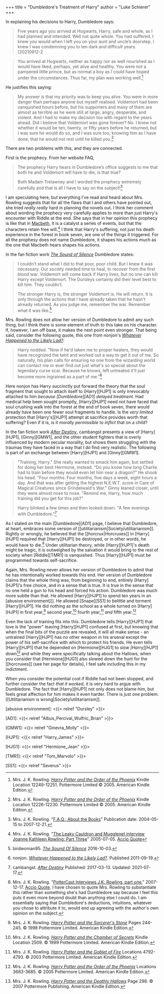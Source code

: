 +++
title = "Dumbledore's Treatment of Harry"
author = "Luke Schierer"
+++

In explaining his decisions to Harry, Dumbledore says:

> Five years ago you arrived at Hogwarts, Harry, safe and whole, as I had
> planned and intended. Well not quite whole. You had suffered. I knew you
> would when I left you on your aunt and uncle’s doorstep. I knew I was
> condemning you to ten dark and difficult years.[20210912-2

> You arrived at Hogwarts, neither as happy nor as well nourished
> as I would have liked, perhaps, yet alive and healthy. You were not
> a pampered little prince, but as normal a boy as I could have hoped
> under the circumstances. Thus far, my plan was working well.[^20210912-3]

He justifies this saying: 

> My answer is that my priority was to keep you alive. You were in more danger
> than perhaps anyone but myself realised. Voldemort had been vanquished hours
> before, but his supporters and many of them are almost as terrible as he
> were still at large, angry, desperate, and violent. And I had to make my
> decision too with regard to the years ahead. Did I believe that Voldemort
> was gone forever? No. I knew not whether it would be ten, twenty, or fifty
> years before he returned, but I was sure he would do so, and I was sure too,
> knowing him as I have done, that he would not rest until he killed
> you.[^20210912-4]
 
There are two problems with this, and they are connected. 

First is the prophecy.  From her website FAQ,

> The prophecy Harry hears in Dumbledore’s office suggests to me that both he
> and Voldemort will have to die, is that true?
> 
> Both Madam Trelawney and I worded the prophecy extremely carefully and that
> is all I have to say on the subject![^20210912-5]

I am speculating here, but everything I've read and heard about Mrs. Rowling
suggests that for all the flaws that I and others have pointed out, she tried
*really really* hard in planning the novels out.  I think her comment about
wording the prophecy very carefully applies to more than just Harry's encounter
with Riddle at the end.  She says that in her opinion this prophecy is like
that in [Macbeth][WSM1], it is a catalyst a series of events, but that the
characters retain free will.[^20210912-6]  I think that Harry's suffering, not
just his death experience in the forest in book seven, are one of the things it
triggered.  For all the prophesy does not name Dumbledore, it shapes his
actions much as the one that Macbeth hears shapes his actions. 

In the fan fiction work _[The Sound of Silence][BW95TSS1]_ Dumbledore states:

> I couldn't stand what I did to that poor, poor child. But I knew it was
> necessary. Our society needed time to heal, to recover from the first blood
> war. Voldemort will come back if Harry lives, but no one can kill Harry
> except Voldemort. The Dursleys certainly did their level best to kill him.
> They couldn't.
> 
> The stronger Harry is, the stronger Voldemort is. He will return. It is only
> through the actions that I have already taken that he hasn't already
> returned. As you judge me, remember the war. Remember what it was
> like.[^20210912-7]

Mrs. Rowling does not allow her version of Dumbledore to admit any such thing,
but I think there is some element of truth to this take on his character.  If,
however, I am off base, it makes the next point even stronger.  That being
said, consider the following quote, this one from nonjon's _[Whatever Happened
to the Likely Lad?][]_: 

> Harry nodded. "Now if he'd taken me to proper healers, they would have
> recognized the taint and worked out a way to get it out of me. So naturally,
> his plan calls for ensuring no one from the wizarding world can contact me or
> ever find out just what's so special about the legendary curse scar. Because
> he knows, left untreated it'll just become more ingrained as a part of
> me."[^221006-1]

[Whatever Happened to the Likely Lad?]: <https://www.fanfiction.net/s/7395979/1/Whatever-Happened-to-the-Likely-Lad>

[^221006-1]: nonjon. _[Whatever Happened to the Likely Lad?][]_. Published 2011-09-19. 

Here nonjon has Harry succinctly put forward the theory that the soul fragment
that sought to attach itself to [Harry][HJP1] is only irrevocably attached to
him *because [Dumbledore][AD1] delayed treatment.*  Had medical help been
sought promptly, [Harry][HJP1] need not have faced that soul crushing walk into
the forest at the end of book seven, there would already have been one fewer
soul fragments to handle.  Is the *very limited* protection that
[Harry's][HJP1] attempt at sacrifice provides worth that suffering?  Even if it
is, is it *morally permissible* to *inflict* that on a child?

In the fan fiction work _[After Destiny][CAD1]_, cambangst presents a view of
[Harry][HJP1], [Ginny][GMW1], and the other student fighters that is overly
influenced by modern secular morality, but shows them struggling with the
traumas they have faced in a way that I *do* find very realistic.  The
following is part of an exchange between [Harry][HJP1] and [Ginny][GMW1].  

> "Training, Harry." She really wanted to smack him again, but settled for
> doing her best Hermione, instead. "Do you know how long Charlie had to train
> before they would even let him near a dragon?" He shook his head. "Four
> months. Four months, five days a week, eight hours a day. And that was after
> getting the highest N.E.W.T. score in Care of Magical Creatures since
> Grindelwald's War." Ginny leaned closer, until they were almost nose to
> nose. "Remind me, Harry, how much training did you get for this job?"
> 
> Harry blinked a few times and then looked down. "A few evenings with
> Dumbledore."[^20210912-1]

As I stated on the main [Dumbledore][AD1] page, I believe that Dumbledore, at
heart, embraces some  version of [[utilitarianism|Society/utilitarianism]].
Rightly or wrongly, he believed that the [[horcrux|Horcruxes]] in [Harry][HJP1]
required that [Harry][HJP1] be destroyed, or in other words, he would have to
die.[^20210912-9]  Under utilitarian theory, while [Harry][HJP1]'s death might be
tragic, it is outweighed by the salvation it would bring to the rest of
society when [Riddle][TMR1] is vanquished.  Thus [Harry][HJP1] must be programmed
towards self-sacrifice.

Again, Mrs. Rowling never allows her version of Dumbledore to admit that he has
intentionally worked towards this end.  Her version of Dumbledore claims that
the whole thing was, from beginning to end, entirely [Harry][HJP1]'s free
choice, and in a sense that is true.  It is true in the sense that no one held
a gun to his head and forced his action.  Dumbledore was much more subtle than
that.  He allowed [Harry][HJP1] to spend ten years in an [abusive
environment][].  He allowed [Snape][SS1] to belittle and torment [Harry][HJP1].
He did nothing as the school as a whole turned on [Harry][HJP1] in first
year,[^20210912-10] second year,[^20210912-11] fourth year,[^20210912-12] *and*
fifth year.[^20210912-13]  

Even the lack of training fits into this.  Dumbledore tells [Harry][HJP1] that
love is the "power" leaving [Harry][HJP1] confused at first, but knowing that
when the final bits of the puzzle are revealed, it will all make sense - an
untrained [Harry][HJP1] has no other weapon in his arsenal except the power of
his self-sacrifice with which to protect his friends.  He even tells
[Harry][HJP1] that he depended on [Hermione][HJG1] to *slow [Harry][HJP1]
down*[^20210913-1] and while they were specifically talking about the Hallows,
when you consider that [Hermione][HJG1] also slowed down the hunt for the
[[horcruxes]] (see her page for details), I feel safe including this in my
indictment. 

When you consider the potential cost if Riddle had not been stopped, and
further consider the fact *that it worked*, it is very hard to argue with
Dumbledore.  The fact that [Harry][HJP1] not only does not blame him, but feels
great affection for him makes it even harder.  There is just one problem.
[[Utilitarianism is wrong|Society/utilitarianism]]. 

[abusive environment]: <{{< relref "Dursley" >}}>

[AD1]: <{{< relref "Albus_Percival_Wulfric_Brian" >}}>

[GMW1]: <{{< relref "Ginevra_Molly" >}}>

[HJP1]: <{{< relref "Harry_James" >}}>

[HJG1]: <{{< relref "Hermione_Jean" >}}>

[TMR1]: <{{< relref "Tom_Marvolo" >}}>

[SS1]: <{{< relref "Severus" >}}>

[CAD1]: https://fanfictalk.com/archive/viewstory.php?sid=721

[BW95TSS1]: https://www.fanfiction.net/s/12175260

[WSM1]: https://www.gutenberg.org/cache/epub/1533/pg1533-images.html.utf8.gzip

[^20210913-1]: Mrs. J. K. Rowling.
    _[Harry Potter and the Deathly Hallows](https://www.goodreads.com/book/show/136251.Harry_Potter_and_the_Deathly_Hallows)_
    Page 298.
    © 2007 Pottermore Publishing. American Kindle Edition. 

[^20210912-13]: Mrs. J. K. Rowling.
    _[Harry Potter and the Order of the Phoenix](https://www.goodreads.com/book/show/2.Harry_Potter_and_the_Order_of_the_Phoenix)_
    Locations 3683-3685. 
    © 2005 Pottermore Limited. American Kindle Edition. 

[^20210912-12]: Mrs. J. K. Rowling.
    _[Harry Potter and the Goblet of Fire](https://www.goodreads.com/book/show/6.Harry_Potter_and_the_Goblet_of_Fire)_
    Locations 4792-4793.
    © 2003 Pottermore Limited. American Kindle Edition. 

[^20210912-11]: Mrs. J. K. Rowling.
    _[Harry Potter and the Chamber of Secrets](https://www.goodreads.com/book/show/15881.Harry_Potter_and_the_Chamber_of_Secrets)_
    Kindle Location 2509. 
    © 1999 Pottermore Limited. American Kindle Edition. 

[^20210912-10]: Mrs. J. K. Rowling.
    _[Harry Potter and the Sorcerer's Stone](https://www.goodreads.com/book/show/3.Harry_Potter_and_the_Sorcerer_s_Stone)_
    Pages 244-245.
    © 1998 Pottermore Limited. American Kindle Edition. 

[^20210912-9]: Mrs. J. K. Rowling. 
    "[PotterCast Interviews J.K. Rowling, part one.](http://www.accio-quote.org/articles/2007/1217-pottercast-anelli.html)" 
    2007-12-17. [Accio Quote](http://www.accio-quote.org). 
    I have chosen to quote Mrs. Rowling to substantiate this rather than something she's had Dumbledore say because I feel this puts it even more beyond doubt than anything else I could do.  I am essentially saying that Dumbledore's deductions, intuitions, whatever you chose to attribute it to, would end up agreeing with the author's own opinion on the subject.  

[^20210912-1]: cambangst. 
    _[After Destiny](https://fanfictalk.com/archive/viewstory.php?sid=721)_
    Published: 2017-03-13. Updated: 2021-07-17. 

[^20210912-2]: Mrs. J. K. Rowling.
    _[Harry Potter and the Order of the Phoenix](https://www.goodreads.com/book/show/2.Harry_Potter_and_the_Order_of_the_Phoenix)_
    Kindle Location 12222-12223. 
    Pottermore Limited © 2005. American Kindle Edition.

[^20210912-3]: Mrs. J. K. Rowling.
    _[Harry Potter and the Order of the Phoenix](https://www.goodreads.com/book/show/2.Harry_Potter_and_the_Order_of_the_Phoenix)_
    Kindle Location 12249-12251. 
    Pottermore Limited © 2005. American Kindle Edition.

[^20210912-4]: Mrs. J. K. Rowling.
    _[Harry Potter and the Order of the Phoenix](https://www.goodreads.com/book/show/2.Harry_Potter_and_the_Order_of_the_Phoenix)_
    Kindle Location 12226-12230. 
    Pottermore Limited © 2005. American Kindle Edition.

[^20210912-5]: Mrs. J. K. Rowling. 
    "[F.A.Q.: About the Books](https://www.rowlingindex.org/work/faq1web/)"
    Publication date: 2004-05-15 to 2007-12-21. 

[^20210912-6]: Mrs. J. K. Rowling. 
    "[The Leaky Cauldron and Mugglenet interview Joanne Kathleen Rowling: Part Three](http://www.accio-quote.org/articles/2005/0705-tlc_mugglenet-anelli-3.htm)"
    2005-07-05. [Accio Quote](http://www.accio-quote.org/)

[^20210912-7]: birdwoman95. 
    _[The Sound Of Silence](https://www.fanfiction.net/s/12175260)_
    2016-10-03. 
